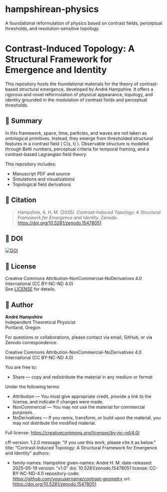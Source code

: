 # hampshirean-physics
A foundational reformulation of physics based on contrast fields, perceptual thresholds, and resolution-sensitive topology.

# Contrast-Induced Topology: A Structural Framework for Emergence and Identity

This repository hosts the foundational materials for the theory of contrast-based structural emergence, developed by André Hampshire. It offers a rigorous and novel reformulation of physical appearance, topology, and identity grounded in the modulation of contrast fields and perceptual thresholds.

## 📘 Summary

In this framework, space, time, particles, and waves are not taken as ontological primitives. Instead, they emerge from thresholded structural features in a contrast field \( C(x, t) \). Observable structure is modeled through Betti numbers, perceptual criteria for temporal framing, and a contrast-based Lagrangian field theory.

This repository includes:
- Manuscript PDF and source
- Simulations and visualizations
- Topological field derivations

## 📄 Citation

> Hampshire, A. H. M. (2025). *Contrast-Induced Topology: A Structural Framework for Emergence and Identity*. Zenodo. https://doi.org/10.5281/zenodo.15478051

## 🔗 DOI

[![DOI](https://zenodo.org/badge/DOI/10.5281/zenodo.15478051.svg)](https://doi.org/10.5281/zenodo.15478051)

## 🧾 License

Creative Commons Attribution–NonCommercial–NoDerivatives 4.0 International (CC BY-NC-ND 4.0)  
See [LICENSE](./LICENSE) for details.

## 🧠 Author

**André Hampshire**  
Independent Theoretical Physicist  
Portland, Oregon

For questions or collaborations, please contact via email, GitHub, or via Zenodo correspondence.

Creative Commons Attribution-NonCommercial-NoDerivatives 4.0 International (CC BY-NC-ND 4.0)

You are free to:

- Share — copy and redistribute the material in any medium or format

Under the following terms:

- Attribution — You must give appropriate credit, provide a link to the license, and indicate if changes were made.
- NonCommercial — You may not use the material for commercial purposes.
- NoDerivatives — If you remix, transform, or build upon the material, you may not distribute the modified material.

Full license: https://creativecommons.org/licenses/by-nc-nd/4.0/

cff-version: 1.2.0
message: "If you use this work, please cite it as below."
title: "Contrast-Induced Topology: A Structural Framework for Emergence and Identity"
authors:
  - family-names: Hampshire
    given-names: André H. M.
date-released: 2025-05-19
version: "v1.0"
doi: 10.5281/zenodo.15478051
license: CC-BY-NC-ND-4.0
repository-code: https://github.com/yourusername/contrast-geometry
url: https://doi.org/10.5281/zenodo.15478051
